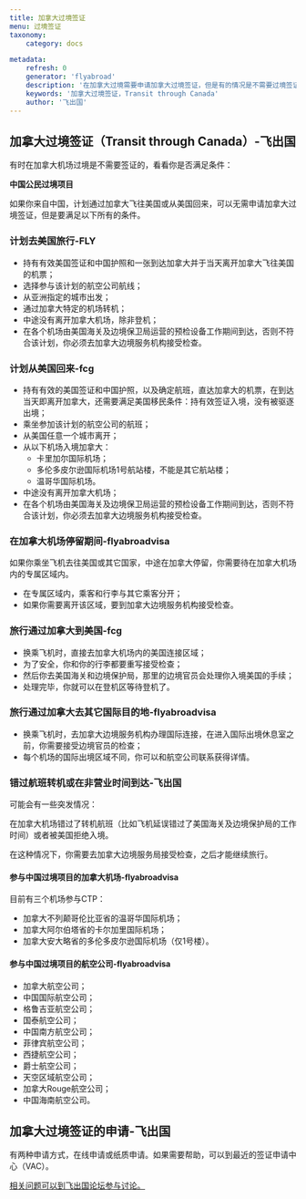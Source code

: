 ```yaml
---
title: 加拿大过境签证
menu: 过境签证
taxonomy:
    category: docs

metadata:
    refresh: 0
    generator: 'flyabroad'
    description: '在加拿大过境需要申请加拿大过境签证，但是有的情况是不需要过境签证的，比如中国公民过境项目，简称CTP，满足条件，无需办理过境签证。'
    keywords: '加拿大过境签证，Transit through Canada'
    author: '飞出国'
---
```


## 加拿大过境签证（Transit through Canada）-飞出国

有时在加拿大机场过境是不需要签证的，看看你是否满足条件：

**中国公民过境项目**

如果你来自中国，计划通过加拿大飞往美国或从美国回来，可以无需申请加拿大过境签证，但是要满足以下所有的条件。

### 计划去美国旅行-FLY

* 持有有效美国签证和中国护照和一张到达加拿大并于当天离开加拿大飞往美国的机票；
* 选择参与该计划的航空公司航线；
* 从亚洲指定的城市出发；
* 通过加拿大特定的机场转机；
* 中途没有离开加拿大机场，除非登机；
* 在各个机场由美国海关及边境保卫局运营的预检设备工作期间到达，否则不符合该计划，你必须去加拿大边境服务机构接受检查。

### 计划从美国回来-fcg

* 持有有效的美国签证和中国护照，以及确定航班，直达加拿大的机票，在到达当天即离开加拿大，还需要满足美国移民条件：持有效签证入境，没有被驱逐出境；
* 乘坐参加该计划的航空公司的航班；
* 从美国任意一个城市离开；
* 从以下机场入境加拿大：
    * 卡里加尔国际机场；
    * 多伦多皮尔逊国际机场1号航站楼，不能是其它航站楼；
    * 温哥华国际机场。
* 中途没有离开加拿大机场；
* 在各个机场由美国海关及边境保卫局运营的预检设备工作期间到达，否则不符合该计划，你必须去加拿大边境服务机构接受检查。

### 在加拿大机场停留期间-flyabroadvisa

如果你乘坐飞机去往美国或其它国家，中途在加拿大停留，你需要待在加拿大机场内的专属区域内。

* 在专属区域内，乘客和行李与其它乘客分开；
* 如果你需要离开该区域，要到加拿大边境服务机构接受检查。

### 旅行通过加拿大到美国-fcg

* 换乘飞机时，直接去加拿大机场内的美国连接区域；
* 为了安全，你和你的行李都要重写接受检查；
* 然后你去美国海关和边境保护局，那里的边境官员会处理你入境美国的手续；
* 处理完毕，你就可以在登机区等待登机了。

### 旅行通过加拿大去其它国际目的地-flyabroadvisa

* 换乘飞机时，去加拿大边境服务机构办理国际连接，在进入国际出境休息室之前，你需要接受边境官员的检查；
* 每个机场的国际出境区域不同，你可以和航空公司联系获得详情。

### 错过航班转机或在非营业时间到达-飞出国

可能会有一些突发情况：

在加拿大机场错过了转机航班（比如飞机延误错过了美国海关及边境保护局的工作时间）或者被美国拒绝入境。

在这种情况下，你需要去加拿大边境服务局接受检查，之后才能继续旅行。

#### 参与中国过境项目的加拿大机场-flyabroadvisa

目前有三个机场参与CTP：

* 加拿大不列颠哥伦比亚省的温哥华国际机场；
* 加拿大阿尔伯塔省的卡尔加里国际机场；
* 加拿大安大略省的多伦多皮尔逊国际机场（仅1号楼）。

#### 参与中国过境项目的航空公司-flyabroadvisa

* 加拿大航空公司；
* 中国国际航空公司；
* 格鲁吉亚航空公司；
* 国泰航空公司；
* 中国南方航空公司；
* 菲律宾航空公司；
* 西捷航空公司；
* 爵士航空公司；
* 天空区域航空公司；
* 加拿大Rouge航空公司；
* 中国海南航空公司。

## 加拿大过境签证的申请-飞出国

有两种申请方式，在线申请或纸质申请。如果需要帮助，可以到最近的签证申请中心（VAC）。

[相关问题可以到飞出国论坛参与讨论。](http://bbs.fcgvisa.com/t/?target=_blank)